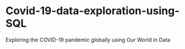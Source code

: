 # Covid-19-data-exploration-using-SQL
Exploring the COVID-19 pandemic globally using Our World in Data
